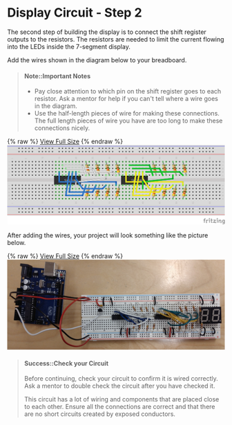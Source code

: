 # Display Circuit - Step 2

The second step of building the display is to connect the shift register outputs to the resistors. The resistors are needed to limit the current flowing into the LEDs inside the 7-segment display.

Add the wires shown in the diagram below to your breadboard.

> #### Note::Important Notes
>
> * Pay close attention to which pin on the shift register goes to each resistor. Ask a mentor for help if you can't tell where a wire goes in the diagram.
> * Use the half-length pieces of wire for making these connections. The full length pieces of wire you have are too long to make these connections nicely.

{% raw %}
<a href="/assets/display-circuit/breadboard_step2.png" target="_blank">View Full Size</a>
{% endraw %}
![](/assets/display-circuit/breadboard_step2.png)

After adding the wires, your project will look something like the picture below.

{% raw %}
<a href="/assets/display-circuit/prototype_step2.jpg" target="_blank">View Full Size</a>
{% endraw %}
![](/assets/display-circuit/prototype_step2.jpg)

> #### Success::Check your Circuit
>
> Before continuing, check your circuit to confirm it is wired correctly. Ask a mentor to double check the circuit after you have checked it.
>
> This circuit has a lot of wiring and components that are placed close to each other. Ensure all the connections are correct and that there are no short circuits created by exposed conductors.